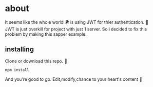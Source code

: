 # about

It seems like the whole world 🌍 is using JWT for thier authentication. 🔐
JWT is just overkill for project with just 1 server.
So i decided to fix this problem by making this sapper example.

## installing

Clone or download this repo. 💾

```bash
npm install
```

And you're good to go.
Edit,modify,chance to your heart's content 💙